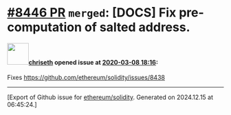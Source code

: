 # [\#8446 PR](https://github.com/ethereum/solidity/pull/8446) `merged`: [DOCS] Fix pre-computation of salted address.

#### <img src="https://avatars.githubusercontent.com/u/9073706?v=4" width="50">[chriseth](https://github.com/chriseth) opened issue at [2020-03-08 18:16](https://github.com/ethereum/solidity/pull/8446):

Fixes https://github.com/ethereum/solidity/issues/8438




-------------------------------------------------------------------------------



[Export of Github issue for [ethereum/solidity](https://github.com/ethereum/solidity). Generated on 2024.12.15 at 06:45:24.]
